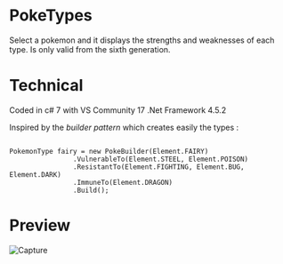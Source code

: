 # PokeTypes
Select a pokemon and it displays the strengths and weaknesses of each type. 
Is only valid from the sixth generation.


# Technical
Coded in c# 7 with VS Community 17 .Net Framework 4.5.2

Inspired by the <i> builder pattern </i>  which creates easily the types :
<pre><code class='language-cs'>
PokemonType fairy = new PokeBuilder(Element.FAIRY)
                .VulnerableTo(Element.STEEL, Element.POISON)
                .ResistantTo(Element.FIGHTING, Element.BUG, Element.DARK)
                .ImmuneTo(Element.DRAGON)
                .Build();
</code></pre>

# Preview

<img id="img_preview" src="https://img15.hostingpics.net/pics/311436Capture.png" alt="Capture" title="Capture">





